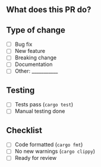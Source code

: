 ## What does this PR do?
<!-- Brief description -->

## Type of change
- [ ] Bug fix
- [ ] New feature
- [ ] Breaking change
- [ ] Documentation
- [ ] Other: ___________

## Testing
- [ ] Tests pass (`cargo test`)
- [ ] Manual testing done

## Checklist
- [ ] Code formatted (`cargo fmt`)
- [ ] No new warnings (`cargo clippy`)
- [ ] Ready for review